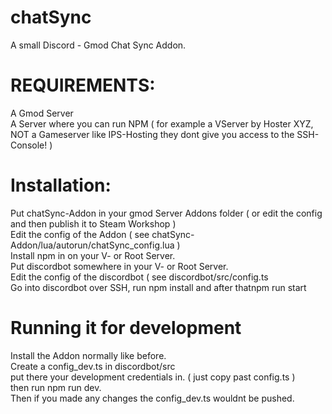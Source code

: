 # chatSync

A small Discord - Gmod Chat Sync Addon.

# REQUIREMENTS:

A Gmod Server<br/>
A Server where you can run NPM ( for example a VServer by Hoster XYZ, NOT a Gameserver like IPS-Hosting they dont give you access to the SSH-Console! )<br/>

# Installation:

Put chatSync-Addon in your gmod Server Addons folder ( or edit the config and then publish it to Steam Workshop )<br/>
Edit the config of the Addon ( see chatSync-Addon/lua/autorun/chatSync_config.lua )<br/>
Install npm in on your V- or Root Server.<br/>
Put discordbot somewhere in your V- or Root Server. <br/>
Edit the config of the discordbot ( see discordbot/src/config.ts<br/>
Go into discordbot over SSH, run npm install and after thatnpm run start


# Running it for development

Install the Addon normally like before.<br/>
Create a config_dev.ts in discordbot/src<br/>
put there your development credentials in. ( just copy past config.ts )<br/>
then run npm run dev.<br/>
Then if you made any changes the config_dev.ts wouldnt be pushed.
